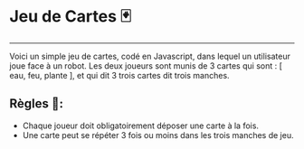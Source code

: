# Jeu de Cartes 🃏
---
Voici un simple jeu de cartes, codé en Javascript, dans lequel un utilisateur joue face à un robot.
Les deux joueurs sont munis de 3 cartes qui sont : [ eau, feu, plante ], et qui dit 3 trois cartes dit trois manches.

## Règles 📑: 
- Chaque joueur doit obligatoirement déposer une carte à la fois.
- Une carte peut se répéter 3 fois ou moins dans les trois manches de jeu.

